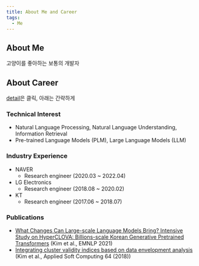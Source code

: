 ```yaml
---
title: About Me and Career
tags:
  - Me
---
```

## About Me
고양이를 좋아하는 보통의 개발자

## About Career
[detail](https://drive.google.com/file/d/1poW_GQ6OikBP2ZVD9jmfLh6UlmkBFi49/view?usp=sharing)은 클릭, 아래는 간략하게

### Technical Interest
- Natural Language Processing, Natural Language Understanding, Information Retrieval
- Pre-trained Language Models (PLM), Large Language Models (LLM)

### Industry Experience
- NAVER
    - Research engineer (2020.03 ~ 2022.04)
-  LG Electronics
    -  Research engineer (2018.08 ~ 2020.02)
-  KT
    -  Research engineer (2017.06 ~ 2018.07)

### Publications
- [What Changes Can Large-scale Language Models Bring? Intensive Study on HyperCLOVA: Billions-scale Korean Generative Pretrained Transformers](https://aclanthology.org/2021.emnlp-main.274) (Kim et al., EMNLP 2021)
- [Integrating cluster validity indices based on data envelopment analysis](https://www.sciencedirect.com/science/article/abs/pii/S1568494617307202) (Kim et al., Applied Soft Computing 64 (2018))